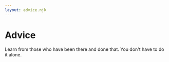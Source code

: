 ```yaml
---
layout: advice.njk
---
```


# Advice

Learn from those who have been there and done that. You don't have to do it alone.